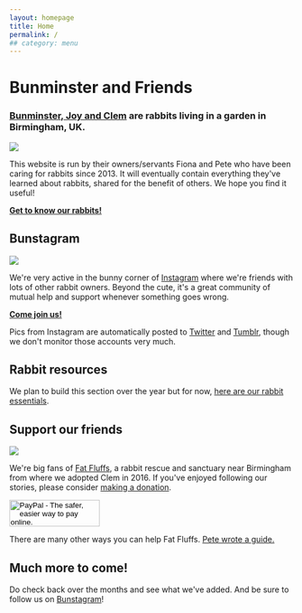```yaml
---
layout: homepage
title: Home
permalink: /
## category: menu
---
```


# Bunminster and Friends

### [Bunminster, Joy and Clem](http://bunminster.uk/the_buns/) are rabbits living in a garden in Birmingham, UK.

![](http://bunminster.uk/images/thegang.jpg)

This website is run by their owners/servants Fiona and Pete who have been caring for rabbits since 2013. It will eventually contain everything they've learned about rabbits, shared for the benefit of others. We hope you find it useful!

[**Get to know our rabbits!**](http://bunminster.uk/the_buns/) 


## Bunstagram

![](http://bunminster.uk/images/computer.jpg)

We're very active in the bunny corner of [Instagram](http://instagram.com/bunminster/) where we're friends with lots of other rabbit owners. Beyond the cute, it's a great community of mutual help and support whenever something goes wrong. 

[**Come join us!**](http://instagram.com/bunminster/) 

Pics from Instagram are automatically posted to [Twitter](https://twitter.com/bunminster/) and [Tumblr](https://bunminster.tumblr.com), though we don't monitor those accounts very much. 

## Rabbit resources

We plan to build this section over the year but for now, [here are our rabbit essentials](http://bunminster.uk/essentials/). 

## Support our friends

![](http://bunminster.uk/images/fatfluffs1.jpg)

We're big fans of [Fat Fluffs](http://www.fatfluffs.com/), a rabbit rescue and sanctuary near Birmingham from where we adopted Clem in 2016. If you've enjoyed following our stories, please consider [making a donation](http://www.fatfluffs.com/donate/). 

<form action="https://www.paypal.com/cgi-bin/webscr" accept-charset="UNKNOWN" enctype="application/x-www-form-urlencoded" method="post">
<input name="cmd" type="hidden" value="_s-xclick" /><input name="hosted_button_id" type="hidden" value="3CBSBJJ2DHAQ2" /><input style="width: 160px; height: 47px;" alt="PayPal - The safer, easier way to pay online." name="submit" src="https://www.paypalobjects.com/en_US/GB/i/btn/btn_donateCC_LG.gif" type="image" />
</form>

There are many other ways you can help Fat Fluffs. [Pete wrote a guide.](http://blog.peteashton.com/rabbits/2017/12/30/how-to-help-fat-fluffs/) 

## Much more to come!

Do check back over the months and see what we've added. And be sure to follow us on [Bunstagram](http://instagram.com/bunminster/)! 